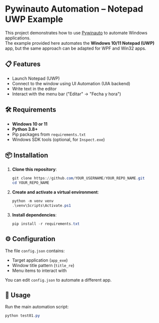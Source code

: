 # Pywinauto Automation – Notepad UWP Example

This project demonstrates how to use [Pywinauto](https://pywinauto.readthedocs.io/en/latest/) to automate Windows applications.  
The example provided here automates the **Windows 10/11 Notepad (UWP)** app, but the same approach can be adapted for WPF and Win32 apps.

## 📋 Features
- Launch Notepad (UWP)
- Connect to the window using UI Automation (UIA backend)
- Write text in the editor
- Interact with the menu bar ("Editar" → "Fecha y hora")

## 🛠 Requirements
- **Windows 10 or 11**
- **Python 3.8+**
- Pip packages from `requirements.txt`
- Windows SDK tools (optional, for `Inspect.exe`)

## 📦 Installation

1. **Clone this repository**:
    ```powershell
    git clone https://github.com/YOUR_USERNAME/YOUR_REPO_NAME.git
    cd YOUR_REPO_NAME
    ```

2. **Create and activate a virtual environment**:
    ```powershell
    python -m venv venv
    .\venv\Scripts\Activate.ps1
    ```

3. **Install dependencies**:
    ```powershell
    pip install -r requirements.txt
    ```

## ⚙️ Configuration

The file `config.json` contains:
- Target application (`app_exe`)
- Window title pattern (`title_re`)
- Menu items to interact with

You can edit `config.json` to automate a different app.

## 🚀 Usage

Run the main automation script:
```powershell
python test01.py
